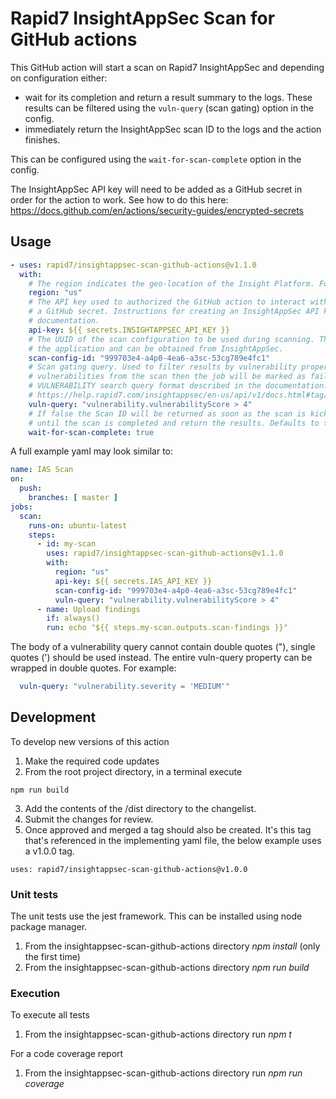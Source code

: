 # Rapid7 InsightAppSec Scan for GitHub actions

This GitHub action will start a scan on Rapid7 InsightAppSec and depending on configuration either:
- wait for its completion and return a result summary to the logs. These results can be filtered using the `vuln-query` (scan gating) option in the config.
- immediately return the InsightAppSec scan ID to the logs and the action finishes.

This can be configured using the `wait-for-scan-complete` option in the config.

The InsightAppSec API key will need to be added as a GitHub secret in order for the action to work. See how to do this here: https://docs.github.com/en/actions/security-guides/encrypted-secrets

## Usage

```yaml
- uses: rapid7/insightappsec-scan-github-actions@v1.1.0
  with:
    # The region indicates the geo-location of the Insight Platform. For example 'us'.
    region: "us"
    # The API key used to authorized the GitHub action to interact with the Rapid7 API. The API key should be stored as
    # a GitHub secret. Instructions for creating an InsightAppSec API key are shown in the Rapid7 InsightAppSec
    # documentation.
    api-key: ${{ secrets.INSIGHTAPPSEC_API_KEY }}
    # The UUID of the scan configuration to be used during scanning. The scan configuration should be a sub-resource of
    # the application and can be obtained from InsightAppSec.
    scan-config-id: "999703e4-a4p0-4ea6-a3sc-53cg789e4fc1"
    # Scan gating query. Used to filter results by vulnerability properties. If this has a value and the query returns
    # vulnerabilities from the scan then the job will be marked as failed. The format of the scan gating query should conform to the 
    # VULNERABILITY search query format described in the documentation: 
    # https://help.rapid7.com/insightappsec/en-us/api/v1/docs.html#tag/Search
    vuln-query: "vulnerability.vulnerabilityScore > 4"
    # If false the Scan ID will be returned as soon as the scan is kicked off, else the workflow will continually poll 
    # until the scan is completed and return the results. Defaults to true.
    wait-for-scan-complete: true
```

A full example yaml may look similar to:
```yaml
name: IAS Scan
on:
  push:
    branches: [ master ]
jobs:
  scan:
    runs-on: ubuntu-latest
    steps:
      - id: my-scan
        uses: rapid7/insightappsec-scan-github-actions@v1.1.0
        with:
          region: "us"
          api-key: ${{ secrets.IAS_API_KEY }}
          scan-config-id: "999703e4-a4p0-4ea6-a3sc-53cg789e4fc1"
          vuln-query: "vulnerability.vulnerabilityScore > 4"
      - name: Upload findings
        if: always()
        run: echo "${{ steps.my-scan.outputs.scan-findings }}"
```

The body of a vulnerability query cannot contain double quotes ("), single quotes (') should be used instead. The entire vuln-query property can be wrapped in double quotes. For example:
```yaml
  vuln-query: "vulnerability.severity = 'MEDIUM'"
```

## Development
To develop new versions of this action
1. Make the required code updates
2. From the root project directory, in a terminal execute
```
npm run build
```
3. Add the contents of the /dist directory to the changelist.
4. Submit the changes for review.
5. Once approved and merged a tag should also be created. It's this tag that's referenced in the implementing yaml file, the below example uses a v1.0.0 tag.
```
uses: rapid7/insightappsec-scan-github-actions@v1.0.0
```

### Unit tests
The unit tests use the jest framework. This can be installed using node package manager.

1. From the insightappsec-scan-github-actions directory _npm  install_ (only the first time)
2. From the insightappsec-scan-github-actions directory _npm run build_

### Execution

To execute all tests
1. From the insightappsec-scan-github-actions directory run _npm t_

For a code coverage report
1. From the insightappsec-scan-github-actions directory run _npm run coverage_
